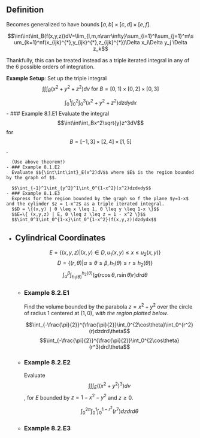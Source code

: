 ## Definition
Becomes generalized to have bounds $[a,b] \times [c,d] \times [e,f]$.

$$\int\int\int_B(f(x,y,z))dV=\lim_{l,m,n\rarr\infty}\sum_{i=1}^l\sum_{j=1}^m\sum_{k=1}^nf(x_{ijk}^{*},y_{ijk}^{*},z_{ijk}^{*})\Delta x_i\Delta y_j \Delta z_k$$

Thankfully, this can be treated instead as a triple iterated integral in any of the 6 possible orders of integration.

**Example Setup**:
Set up the triple integral $$\int\int\int_B(x^2+y^2+z^2)dv\text{ for }B = [0,1]\times[0,2]\times[0,3]$$

$$\int_0^1\int_0^2\int_0^3(x^2+y^2+z^2)dzdydx$$
	- ### Example 8.1.E1
	  Evaluate the integral $$\int\int\int_Bx^2\sqrt{y}z^3dV$$ for $$B = [-1,3]\times[2,4]\times[1,5]$$.
	  
	  (Use above theorem!)
	- ### Example 8.1.E2
	  Evaluate $${\int\int\int}_E(x^2)dV$$ where $E$ is the region bounded by the graph of $$.
	  
	  $$\int_{-1}^1\int_{y^2}^1\int_0^{1-x^2}(x^2)dzdxdy$$
	- ### Example 8.1.E3
	  Express for the region bounded by the graph so f the plane $y=1-x$ and the cylinder $z = 1-x^2$ as a triple iterated integral.
	  $$D = \{(x,y) | 0 \leq x \leq 1, 0 \leq y \leq 1-x \}$$
	  $$E=\{ (x,y,z) | E, 0 \leq z \leq z = 1 - x^2 \}$$
	  $$\int_0^1\int_0^{1-x}\int_0^{1-x^2}(f(x,y,z))dzdydx$$
- ## Cylindrical Coordinates
  $$E=\{(x,y,z) | (x,y) \in D, u_1(x,y) \leq x \leq u_2(x,y)\}$$
  $$D=\{(r,\theta) | \alpha \leq \theta \leq \beta, h_1(\theta) \leq r \leq h_2(\theta)\}$$
  $$\int_\alpha^\beta\int_{h_1(\theta)}^{h_2(\theta)}(g(r\cos\theta,r\sin\theta)r)drd\theta$$
	- ### Example 8.2.E1
	  Find the volume bounded by the parabola $z = x^2 + y^2$ over the circle of radius 1 centered at $(1,0)$, *with the region plotted below*.
	  
	  $$\int_{-\frac{\pi}{2}}^{\frac{\pi}{2}}\int_0^{2\cos\theta}\int_0^{r^2}(r)dzdrd\theta$$
	  $$\int_{-\frac{\pi}{2}}^{\frac{\pi}{2}}\int_0^{2\cos\theta}(r^3)drd\theta$$
	- ### Example 8.2.E2
	  Evaluate $$\int\int\int_E((x^2+y^2)^3)dv$$, for $E$ bounded by $z = 1-x^2-y^2$ and $z \geq 0$.
	  
	  $$\int_0^{2\pi}\int_0^{1}\int_0^{1-r^2}(r^7)dzdrd\theta$$
	- ### Example 8.2.E3